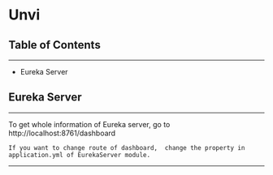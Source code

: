 # Unvi

## Table of Contents

---
- Eureka Server




## Eureka Server

---

 To get whole information of Eureka server, go to http://localhost:8761/dashboard 

``
If you want to change route of dashboard, 
change the property in application.yml of EurekaServer module.
``


---

